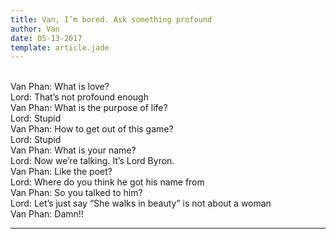 ```yaml
---
title: Van, I’m bored. Ask something profound
author: Van
date: 05-13-2017
template: article.jade
---
```


<br> Van Phan: What is love?
<br> Lord: That’s not profound enough
<br> Van Phan: What is the purpose of life?
<br> Lord: Stupid
<br> Van Phan: How to get out of this game?
<br> Lord: Stupid
<br> Van Phan: What is your name?
<br> Lord: Now we’re talking. It’s Lord Byron.
<br> Van Phan: Like the poet?
<br> Lord: Where do you think he got his name from
<br> Van Phan: So you talked to him?
<br> Lord: Let’s just say “She walks in beauty” is not about a woman
<br> Van Phan: Damn!!

---







